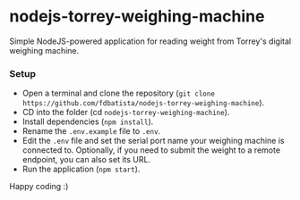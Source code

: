 # nodejs-torrey-weighing-machine
Simple NodeJS-powered application for reading weight from Torrey's digital weighing machine.

### Setup
- Open a terminal and clone the repository (`git clone https://github.com/fdbatista/nodejs-torrey-weighing-machine`).
- CD into the folder (cd `nodejs-torrey-weighing-machine`).
- Install dependencies (`npm install`).
- Rename the `.env.example` file to `.env`.
- Edit the `.env` file and set the serial port name your weighing machine is connected to. Optionally, if you need to submit the weight to a remote endpoint, you can also set its URL.
- Run the application (`npm start`).

Happy coding :)
